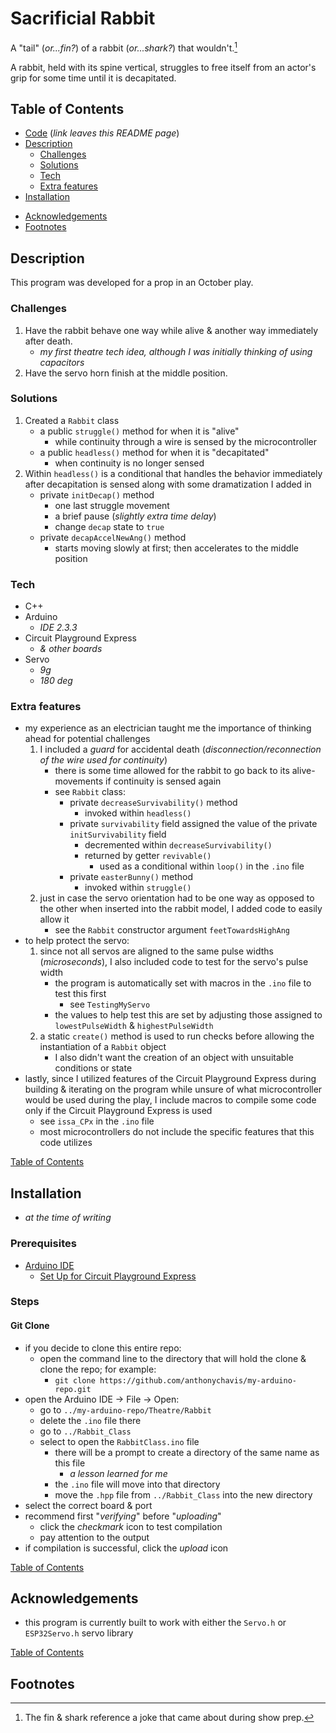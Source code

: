 # Sacrificial Rabbit

A "tail" (_or...fin?_) of a rabbit (_or...shark?_) that wouldn't.[^1]

A rabbit, held with its spine vertical, struggles to free itself from an actor's grip for some time until it is decapitated.

## Table of Contents

- [Code](https://github.com/anthonychavis/my-arduino-repo/tree/main/Theatre/Rabbit/Rabbit_Class) (_link leaves this README page_)
- [Description](#description)
    - [Challenges](#challenges)
    - [Solutions](#solutions)
    - [Tech](#tech)
    - [Extra features](#extra-features)
- [Installation](#installation)
<!-- - [Project Visuals](#project-visuals) -->
- [Acknowledgements](#acknowledgements)
- [Footnotes](#footnotes)

## Description

This program was developed for a prop in an October play. 

### Challenges

1. Have the rabbit behave one way while alive & another way immediately after death.
    - _my first theatre tech idea, although I was initially thinking of using capacitors_
2. Have the servo horn finish at the middle position.

### Solutions

1. Created a `Rabbit` class
    - a public `struggle()` method for when it is "alive"
        - while continuity through a wire is sensed by the microcontroller
    - a public `headless()` method for when it is "decapitated"
        - when continuity is no longer sensed
2. Within `headless()` is a conditional that handles the behavior immediately after decapitation is sensed along with some dramatization I added in
    - private `initDecap()` method
        - one last struggle movement
        - a brief pause (_slightly extra time delay_)
        - change `decap` state to `true`
    - private `decapAccelNewAng()` method
        - starts moving slowly at first; then accelerates to the middle position

### Tech

- C++
- Arduino
    - _IDE 2.3.3_
- Circuit Playground Express
    - _& other boards_
- Servo
    - _9g_
    - _180 deg_

### Extra features

- my experience as an electrician taught me the importance of thinking ahead for potential challenges
    1. I included a _guard_ for accidental death (_disconnection/reconnection of the wire used for continuity_)
        - there is some time allowed for the rabbit to go back to its alive-movements if continuity is sensed again
        - see `Rabbit` class:
            - private `decreaseSurvivability()` method
                - invoked within `headless()`
            - private `survivability` field assigned the value of the private `initSurvivability` field
                - decremented within `decreaseSurvivability()`
                - returned by getter `revivable()`
                    - used as a conditional within `loop()` in the `.ino` file
            - private `easterBunny()` method
                - invoked within `struggle()`
    2. just in case the servo orientation had to be one way as opposed to the other when inserted into the rabbit model, I added code to easily allow it
        - see the `Rabbit` constructor argument `feetTowardsHighAng`
- to help protect the servo:
    1. since not all servos are aligned to the same pulse widths (_microseconds_), I also included code to test for the servo's pulse width
        - the program is automatically set with macros in the `.ino` file to test this first
            - see `TestingMyServo`
        - the values to help test this are set by adjusting those assigned to `lowestPulseWidth` & `highestPulseWidth`
    2. a static `create()` method is used to run checks before allowing the instantiation of a `Rabbit` object
        - I also didn't want the creation of an object with unsuitable conditions or state
- lastly, since I utilized features of the Circuit Playground Express during building & iterating on the program while unsure of what microcontroller would be used during the play, I include macros to compile some code only if the Circuit Playground Express is used
    - see `issa_CPx` in the `.ino` file
    - most microcontrollers do not include the specific features that this code utilizes
<!-- mention the edge-case bug here ?? -->

[Table of Contents](#table-of-contents)

## Installation

- _at the time of writing_

### Prerequisites

- [Arduino IDE](#https://www.arduino.cc/en/software)
    - [Set Up for Circuit Playground Express](#https://learn.adafruit.com/adafruit-circuit-playground-express/set-up-arduino-ide)

 ### Steps

#### Git Clone

- if you decide to clone this entire repo:
    - open the command line to the directory that will hold the clone & clone the repo; for example:
        - `git clone https://github.com/anthonychavis/my-arduino-repo.git`
- open the Arduino IDE -> File -> Open:
    - go to `../my-arduino-repo/Theatre/Rabbit`
    - delete the `.ino` file there
    - go to `../Rabbit_Class`
    - select to open the `RabbitClass.ino` file
        - there will be a prompt to create a directory of the same name as this file
            - _a lesson learned for me_
        - the `.ino` file will move into that directory
        - move the `.hpp` file from `../Rabbit_Class` into the new directory
- select the correct board & port
- recommend first "_verifying_" before "_uploading_"
    - click the _checkmark_ icon to test compilation
    - pay attention to the output
- if compilation is successful, click the _upload_ icon

[Table of Contents](#table-of-contents)

<!-- ## Project Visuals

<details style='cursor:pointer;'>
<summary><h3>GIFs</h3></summary>

</details>

[Table of Contents](#table-of-contents) 
-->

## Acknowledgements

- this program is currently built to work with either the `Servo.h` or `ESP32Servo.h` servo library

[Table of Contents](#table-of-contents)

## Footnotes

[^1]: The fin & shark reference a joke that came about during show prep.
